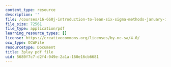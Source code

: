 ```yaml
---
content_type: resource
description: ''
file: /courses/16-660j-introduction-to-lean-six-sigma-methods-january-iap-2012/5680f7c7d2f4049e2a1a160e16cb6681_uGkH08B05Q4.pdf
file_size: 72561
file_type: application/pdf
learning_resource_types: []
license: https://creativecommons.org/licenses/by-nc-sa/4.0/
ocw_type: OCWFile
resourcetype: Document
title: 3play pdf file
uid: 5680f7c7-d2f4-049e-2a1a-160e16cb6681
---
```

